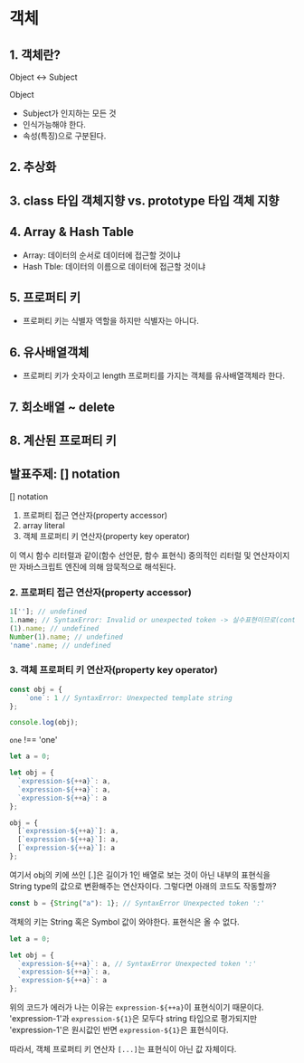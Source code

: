 # 객체

## 1. 객체란?

Object <-> Subject

Object

- Subject가 인지하는 모든 것
- 인식가능해야 한다.
- 속성(특징)으로 구분된다.

## 2. 추상화

## 3. class 타입 객체지향 vs. prototype 타입 객체 지향

## 4. Array & Hash Table

- Array: 데이터의 순서로 데이터에 접근할 것이냐
- Hash Tble: 데이터의 이름으로 데이터에 접근할 것이냐

## 5. 프로퍼티 키

- 프로퍼티 키는 식별자 역할을 하지만 식별자는 아니다.

## 6. 유사배열객체

- 프로퍼티 키가 숫자이고 length 프로퍼티를 가지는 객체를 유사배열객체라 한다.

## 7. 회소배열 ~ delete

## 8. 계산된 프로퍼티 키

## 발표주제: [] notation

[] notation

1. 프로퍼티 접근 연산자(property accessor)
1. array literal
1. 객체 프로퍼티 키 연산자(property key operator)

이 역시 함수 리터럴과 같이(함수 선언문, 함수 표현식) 중의적인 리터럴 및 연산자이지만 자바스크립트 엔진에 의해 암묵적으로 해석된다.

### 2. 프로퍼티 접근 연산자(property accessor)

```javascript
1['']; // undefined
1.name; // SyntaxError: Invalid or unexpected token -> 실수표현이므로(context)
(1).name; // undefined
Number(1).name; // undefined
'name'.name; // undefined
```

### 3. 객체 프로퍼티 키 연산자(property key operator)

```javascript
const obj = {
    `one`: 1 // SyntaxError: Unexpected template string
};

console.log(obj);
```

`one` !== 'one'

```javascript
let a = 0;

let obj = {
  `expression-${++a}`: a,
  `expression-${++a}`: a,
  `expression-${++a}`: a
};

obj = {
  [`expression-${++a}`]: a,
  [`expression-${++a}`]: a,
  [`expression-${++a}`]: a
};
```

여기서 obj의 키에 쓰인 [.]은 길이가 1인 배열로 보는 것이 아닌 내부의 표현식을 String type의 값으로 변환해주는 연산자이다. 그렇다면 아래의 코드도 작동할까?

```javascript
const b = {String("a"): 1}; // SyntaxError Unexpected token ':'
```

객체의 키는 String 혹은 Symbol 값이 와야한다. 표현식은 올 수 없다.

```javascript
let a = 0;

let obj = {
  `expression-${++a}`: a, // SyntaxError Unexpected token ':'
  `expression-${++a}`: a,
  `expression-${++a}`: a
};
```

위의 코드가 에러가 나는 이유는 `expression-${++a}`이 표현식이기 때문이다. 'expression-1'과 `expression-${1}`은 모두다 string 타입으로 평가되지만 'expression-1'은 원시값인 반면 `expression-${1}`은 표현식이다.

따라서, 객체 프로퍼티 키 연산자 `[...]`는 표현식이 아닌 값 자체이다.
